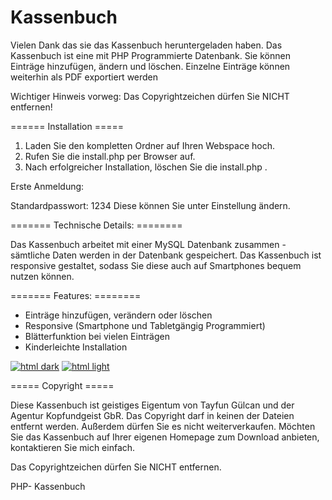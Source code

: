 Kassenbuch
==========

Vielen Dank das sie das Kassenbuch heruntergeladen haben.
Das Kassenbuch ist eine mit PHP Programmierte Datenbank. 
Sie können Einträge hinzufügen, ändern und löschen.
Einzelne Einträge können weiterhin als PDF exportiert werden

Wichtiger Hinweis vorweg: 
Das Copyrightzeichen dürfen Sie NICHT entfernen!

====== Installation =====

1. Laden Sie den kompletten Ordner auf Ihren Webspace hoch.
2. Rufen Sie die install.php per Browser auf. 
3. Nach erfolgreicher Installation, löschen Sie die install.php .

Erste Anmeldung:
 
Standardpasswort: 1234
Diese können Sie unter Einstellung ändern.

======= Technische Details: ========

Das Kassenbuch arbeitet mit einer MySQL Datenbank zusammen - sämtliche Daten werden in der Datenbank gespeichert. 
Das Kassenbuch ist responsive gestaltet, sodass Sie diese auch auf Smartphones bequem nutzen können.

======= Features: ========

- Einträge hinzufügen, verändern oder löschen
- Responsive (Smartphone und Tabletgängig Programmiert)
- Blätterfunktion bei vielen Einträgen
- Kinderleichte Installation

[![html dark](https://github.com/altercation/solarized/raw/master/img/screen-html-dark-th.png)](https://github.com/altercation/solarized/raw/master/img/screen-html-dark.png)
[![html light](https://github.com/altercation/solarized/raw/master/img/screen-html-light-th.png)](https://github.com/altercation/solarized/raw/master/img/screen-html-light.png)

===== Copyright =====

Diese Kassenbuch ist geistiges Eigentum von Tayfun Gülcan und der Agentur Kopfundgeist GbR. Das Copyright darf in keinen der Dateien entfernt werden. 
Außerdem dürfen Sie es nicht weiterverkaufen.
Möchten Sie das Kassenbuch auf Ihrer eigenen Homepage zum Download anbieten, kontaktieren Sie mich einfach.

Das Copyrightzeichen dürfen Sie NICHT entfernen.

PHP- Kassenbuch
